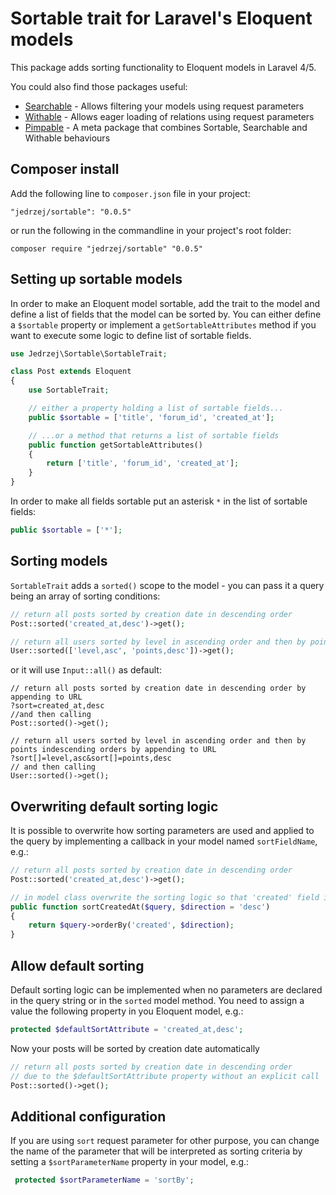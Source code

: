 # Sortable trait for Laravel's Eloquent models

This package adds sorting functionality to Eloquent models in Laravel 4/5.

You could also find those packages useful:

- [Searchable](https://github.com/jedrzej/searchable) - Allows filtering your models using request parameters
- [Withable](https://github.com/jedrzej/withable) - Allows eager loading of relations using request parameters
- [Pimpable](https://github.com/jedrzej/pimpable) - A meta package that combines Sortable, Searchable and Withable behaviours

## Composer install

Add the following line to `composer.json` file in your project:

    "jedrzej/sortable": "0.0.5"

or run the following in the commandline in your project's root folder:

    composer require "jedrzej/sortable" "0.0.5"

## Setting up sortable models

In order to make an Eloquent model sortable, add the trait to the model and define a list of fields that the model can be sorted by.
You can either define a `$sortable` property or implement a `getSortableAttributes` method if you want to execute some logic to define
list of sortable fields.

```php
use Jedrzej\Sortable\SortableTrait;

class Post extends Eloquent
{
    use SortableTrait;

    // either a property holding a list of sortable fields...
    public $sortable = ['title', 'forum_id', 'created_at'];

    // ...or a method that returns a list of sortable fields
    public function getSortableAttributes()
    {
        return ['title', 'forum_id', 'created_at'];
    }
}
```

In order to make all fields sortable put an asterisk `*` in the list of sortable fields:

```php
public $sortable = ['*'];
```

## Sorting models

`SortableTrait` adds a `sorted()` scope to the model - you can pass it a query being an array of sorting conditions:

```php
// return all posts sorted by creation date in descending order
Post::sorted('created_at,desc')->get();

// return all users sorted by level in ascending order and then by points indescending orders
User::sorted(['level,asc', 'points,desc'])->get();
```
or it will use `Input::all()` as default:

    // return all posts sorted by creation date in descending order by appending to URL
    ?sort=created_at,desc
    //and then calling
    Post::sorted()->get();

    // return all users sorted by level in ascending order and then by points indescending orders by appending to URL
    ?sort[]=level,asc&sort[]=points,desc
    // and then calling
    User::sorted()->get();

## Overwriting default sorting logic

It is possible to overwrite how sorting parameters are used and applied to the query by implementing a callback in your
model named `sortFieldName`, e.g.:
```php
// return all posts sorted by creation date in descending order
Post::sorted('created_at,desc')->get();

// in model class overwrite the sorting logic so that 'created' field is used instead of 'created_at'
public function sortCreatedAt($query, $direction = 'desc')
{
    return $query->orderBy('created', $direction);
}
```

## Allow default sorting

Default sorting logic can be implemented when no parameters are declared in the query string or in the `sorted` model method. You need to assign a value the following property in you Eloquent model, e.g.:

```php
protected $defaultSortAttribute = 'created_at,desc';
```

Now your posts will be sorted by creation date automatically

```php
// return all posts sorted by creation date in descending order
// due to the $defaultSortAttribute property without an explicit call
Post::sorted()->get();
```

## Additional configuration

 If you are using `sort` request parameter for other purpose, you can change the name of the parameter that will be
 interpreted as sorting criteria by setting a `$sortParameterName` property in your model, e.g.:
```php
 protected $sortParameterName = 'sortBy';
```
